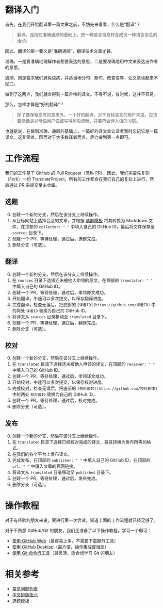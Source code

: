 # 翻译入门

首先，在我们开始翻译第一篇文章之前，不妨先来看看，什么是“翻译”？

> 翻译，是指在准确通顺的基础上，把一种语言信息转变成另一种语言信息的活动。

因此，翻译的第一要义是“准确通顺”，翻译技术文章尤甚。

准确，一是要准确地理解作者想要表达的意思，二是要准确地用中文来表达出作者的意思。

通顺，则是要求我们避免语病，并适当地分句、断句、改变语序，让文章读起来不拗口。

做到了这两点，我们就会得到一篇合格的译文。不得不说，有时候，这并不容易。

那么，怎样才算是“好的翻译”？

> 除了要保留原有的意思外，一个好的翻译，对于目标语言的用户来说，应该要能像是以母语用户说或写得那般流畅，并要符合译入语的习惯。

也就是说，在做到准确、通顺的基础上，一篇好的译文会让读者暂时忘记它是一篇译文。这非常难，因而对于大多数译者而言，尽力做到第一点即可。

# 工作流程

我们的工作基于 GitHub 的 Pull Request（简称 PR），因此，我们需要先复刻（Fork）一份 TranslateProject，所有的工作都会在我们自己的复刻上进行，然后通过 PR 来提交至主仓库。

## 选题

0. 创建一个新的分支，然后在该分支上继续操作。
1. 从目标网站上选择合适的文章，并根据 [选题模板](references/template.md) 将其转换为 Markdown 文件，在顶部的 `collector: " "` 中填入自己的 GitHub ID，最后将文件保存至 `sources` 目录下。
2. 创建一个 PR，等待处理，通过后，选题完成。
3. 删除分支（可选）。

## 翻译

0. 创建一个新的分支，然后在该分支上继续操作。
1. 在 `sources` 目录下选择还未被他人申领的原文，在顶部的 `translator: " "` 中填入自己的 GitHub ID。
2. 创建一个 PR，等待处理，通过后，申领原文成功。
3. 开始翻译，中途可以多次提交，以保存翻译进度。
4. 完成翻译，检查无误后，把底部的 `[译者ID](https://github.com/译者ID)` 中的两处 `译者ID` 替换为自己的 GitHub ID。
5. 将译文从 `sources` 目录移动至 `translated` 目录下。
6. 创建一个 PR，等待处理，通过后，翻译完成。
7. 删除分支（可选）。

## 校对

0. 创建一个新的分支，然后在该分支上继续操作。
1. 在 `translated` 目录下选择还未被他人申领的译文，在顶部的 `reviewer: " "` 中填入自己的 GitHub ID。
2. 创建一个 PR，等待处理，通过后，申领译文成功。
3. 开始校对，中途可以多次提交，以保存校对进度。
4. 完成校对，检查无误后，把底部的 `[校对者ID](https://github.com/校对者ID)` 中的两处 `校对者ID` 替换为自己的 GitHub ID。
5. 创建一个 PR，等待处理，通过后，校对完成。
6. 删除分支（可选）。

## 发布

0. 创建一个新的分支，然后在该分支上继续操作。
1. 在 `translated` 目录下选择已经校对完成的译文，将其转换为发布所需的格式。
2. 在我们的各个平台上发布译文。
3. 完成发布，在顶部的 `publisher: " "` 中填入自己的 GitHub ID，在顶部的 `url: " "` 中填入文章的官网链接。
4. 将译文从 `translated` 目录移动至 `published` 目录下。
5. 创建一个 PR，等待处理，通过后，发布完成。
6. 删除分支（可选）。

# 操作教程

对于有经验的朋友来说，要进行第一次尝试，知道上面的工作流程就已经足够了。

对于不熟悉 GitHub/Git 的朋友，我们还准备了以下操作教程，学习一个即可：

- [使用 GitHub Web](tutorials/web.md)（最容易上手，不需要下载额外工具）
- [使用 GitHub Desktop](tutorials/desktop.md)（最方便，操作集成度很高）
- [使用 Git 命令行工具](tutorials/cli.md)（最灵活，适合想学习 Git 的朋友）

# 相关参考

- [常见问题列表](references/faq.md)
- [中文排版指北](references/copywriting.md)
- [选题模板](references/template.md)
